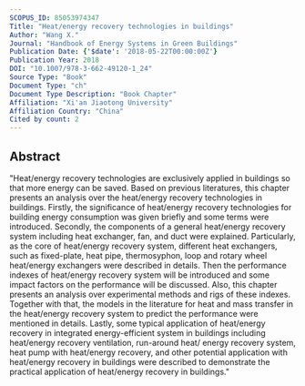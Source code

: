 ```yaml
---
SCOPUS_ID: 85053974347
Title: "Heat/energy recovery technologies in buildings"
Author: "Wang X."
Journal: "Handbook of Energy Systems in Green Buildings"
Publication Date: {'$date': '2018-05-22T00:00:00Z'}
Publication Year: 2018
DOI: "10.1007/978-3-662-49120-1_24"
Source Type: "Book"
Document Type: "ch"
Document Type Description: "Book Chapter"
Affiliation: "Xi'an Jiaotong University"
Affiliation Country: "China"
Cited by count: 2
---
```


## Abstract
"Heat/energy recovery technologies are exclusively applied in buildings so that more energy can be saved. Based on previous literatures, this chapter presents an analysis over the heat/energy recovery technologies in buildings. Firstly, the significance of heat/energy recovery technologies for building energy consumption was given briefly and some terms were introduced. Secondly, the components of a general heat/energy recovery system including heat exchanger, fan, and duct were explained. Particularly, as the core of heat/energy recovery system, different heat exchangers, such as fixed-plate, heat pipe, thermosyphon, loop and rotary wheel heat/energy exchangers were described in details. Then the performance indexes of heat/energy recovery system will be introduced and some impact factors on the performance will be discussed. Also, this chapter presents an analysis over experimental methods and rigs of these indexes. Together with that, the models in the literature for heat and mass transfer in the heat/energy recovery system to predict the performance were mentioned in details. Lastly, some typical application of heat/energy recovery in integrated energy-efficient system in buildings including heat/energy recovery ventilation, run-around heat/ energy recovery system, heat pump with heat/energy recovery, and other potential application with heat/energy recovery in buildings were described to demonstrate the practical application of heat/energy recovery in buildings."
